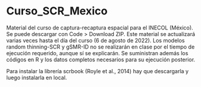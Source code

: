 # Curso_SCR_Mexico
Material del curso de captura-recaptura espacial para el INECOL (México). Se puede descargar con Code > Download ZIP. Este material se actualizará varias veces hasta el día del curso (6 de agosto de 2022). Los modelos random thinning-SCR y gSMR-ID no se realizarán en clase por el tiempo de ejecución requerido, aunque sí se explicarán. Se suministran además los códigos en R y los datos completos necesarios para su ejecución posterior.

Para instalar la librería scrbook (Royle et al., 2014) hay que descargarla y luego instalarla en local.

